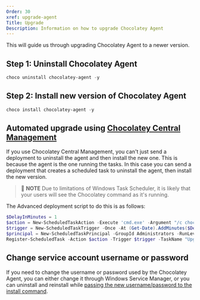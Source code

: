 ```yaml
---
Order: 30
xref: upgrade-agent
Title: Upgrade
Description: Information on how to upgrade Chocolatey Agent
---
```


This will guide us through upgrading Chocolatey Agent to a newer version.

## Step 1: Uninstall Chocolatey Agent

```powershell
choco uninstall chocolatey-agent -y
```

## Step 2: Install new version of Chocolatey Agent

```powershell
choco install chocolatey-agent -y
```

## Automated upgrade using [Chocolatey Central Management](xref:central-management)

If you use Chocolatey Central Management, you can't just send a deployment to uninstall the agent and then install the new one. This is because the agent is the one running the tasks. In this case you can send a deployment that creates a scheduled task to uninstall the agent, then install the new version.

> :memo: **NOTE** Due to limitations of Windows Task Scheduler, it is likely that your users will see the Chocolatey command as it's running.

The Advanced deployment script to do this is as follows:

```powershell
$DelayInMinutes = 1
$action = New-ScheduledTaskAction -Execute 'cmd.exe' -Argument "/c choco uninstall chocolatey-agent -y && choco install chocolatey-agent -y"
$trigger = New-ScheduledTaskTrigger -Once -At (Get-Date).AddMinutes($DelayInMinutes)
$principal = New-ScheduledTaskPrincipal -GroupId Administrators -RunLevel Highest
Register-ScheduledTask -Action $action -Trigger $trigger -TaskName "Upgrade chocolatey-agent" -Description "Upgrade Chocolatey Agent" -Principal $principal
```

## Change service account username or password

If you need to change the username or password used by the Chocolatey Agent, you can either change it through Windows Service Manager, or you can uninstall and reinstall while [passing the new username/password to the install command](xref:setup-agent#package-parameters).

